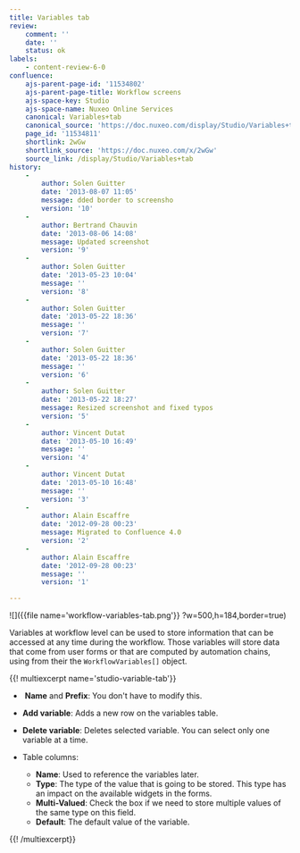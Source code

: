 ```yaml
---
title: Variables tab
review:
    comment: ''
    date: ''
    status: ok
labels:
    - content-review-6-0
confluence:
    ajs-parent-page-id: '11534802'
    ajs-parent-page-title: Workflow screens
    ajs-space-key: Studio
    ajs-space-name: Nuxeo Online Services
    canonical: Variables+tab
    canonical_source: 'https://doc.nuxeo.com/display/Studio/Variables+tab'
    page_id: '11534811'
    shortlink: 2wGw
    shortlink_source: 'https://doc.nuxeo.com/x/2wGw'
    source_link: /display/Studio/Variables+tab
history:
    - 
        author: Solen Guitter
        date: '2013-08-07 11:05'
        message: dded border to screensho
        version: '10'
    - 
        author: Bertrand Chauvin
        date: '2013-08-06 14:08'
        message: Updated screenshot
        version: '9'
    - 
        author: Solen Guitter
        date: '2013-05-23 10:04'
        message: ''
        version: '8'
    - 
        author: Solen Guitter
        date: '2013-05-22 18:36'
        message: ''
        version: '7'
    - 
        author: Solen Guitter
        date: '2013-05-22 18:36'
        message: ''
        version: '6'
    - 
        author: Solen Guitter
        date: '2013-05-22 18:27'
        message: Resized screenshot and fixed typos
        version: '5'
    - 
        author: Vincent Dutat
        date: '2013-05-10 16:49'
        message: ''
        version: '4'
    - 
        author: Vincent Dutat
        date: '2013-05-10 16:48'
        message: ''
        version: '3'
    - 
        author: Alain Escaffre
        date: '2012-09-28 00:23'
        message: Migrated to Confluence 4.0
        version: '2'
    - 
        author: Alain Escaffre
        date: '2012-09-28 00:23'
        message: ''
        version: '1'

---
```

![]({{file name='workflow-variables-tab.png'}} ?w=500,h=184,border=true)

Variables at workflow level can be used to store information that can be accessed at any time during the workflow. Those variables will store data that come from user forms or that are computed by automation chains, using from their the `WorkflowVariables[]` object.

{{! multiexcerpt name='studio-variable-tab'}}

*   &nbsp;**Name** and **Prefix**: You don't have to modify this.
*   **Add variable**: Adds a new row on the variables table.
*   **Delete variable**: Deletes selected variable. You can select only one variable at a time.
*   Table columns:

    *   **Name**: Used to reference the variables later.
    *   **Type**: The type of the value that is going to be stored. This type has an impact on the available widgets in the forms.
    *   **Multi-Valued**: Check the box if we need to store multiple values of the same type on this field.
    *   **Default**: The default value of the variable.

{{! /multiexcerpt}}